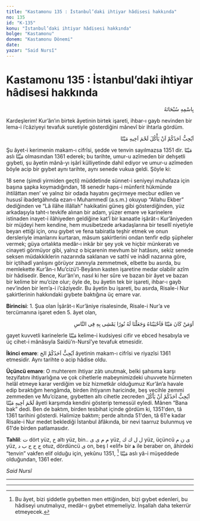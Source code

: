 ```yaml
---
title: "Kastamonu 135 : İstanbul’daki ihtiyar hâdisesi hakkında"
no: 135
id: "K-135"
konu: "İstanbul’daki ihtiyar hâdisesi hakkında"
bolge: "Kastamonu"
donem: "Kastamonu Dönemi"
date: 
yazar: "Said Nursî"
---
```


# Kastamonu 135 : İstanbul’daki ihtiyar hâdisesi hakkında

<p class="arabic" dir="rtl" title="Meal: “Her türlü noksan sıfatlardan yüce olan Allah’ın adıyla.”">بِاسْمِهِ سُبْحَانَهُ</p>

Kardeşlerim! Kur’ân’ın birtek âyetinin birtek işareti, ihbar-ı gayb nevinden bir lema-i i’câziyeyi tevafuk suretiyle gösterdiğini mânevî bir ihtarla gördüm.

<p class="arabic" dir="rtl" title="Meal: “Herhangi biriniz ölü kardeşinin etini yemekten hoşlanır mı?” [Hucurât Sûresi, 49:12]">اَيُحِبُّ اَحَدُكُمْ اَنْ يَأْكُلَ لَحْمَ اَخِيهِ مَيْتًا</p>

Şu âyet-i kerimenin makam-ı cifrîsi, şedde ve tenvin sayılmazsa 1351 dir. <span class="arabic" dir="rtl" title="">مَيْتًا</span> aslı <span class="arabic" dir="rtl" title="">مَيِّتًا</span> olmasından 1361 ederek; bu tarihte, umur-u azîmeden bir dehşetli gıybeti, şu âyetin mânâ-yı işârî külliyetinde dahil ediyor ve umur-u azîmeden böyle acip bir gıybet aynı tarihte, aynı senede vukua geldi. Şöyle ki:

18 sene (şimdi yirmiden geçti) müddetinde sünnet-i seniyeyi muhafaza için başına şapka koymadığından, 18 senedir haps-i münferit hükmünde ihtilâttan men’ ve yalnız bir odada hayatını geçirmeye mecbur edilen ve hususî ibadetgâhında ezan-ı Muhammedî (a.s.m.) okuyup “Allahu Ekber” dediğinden ve “Lâ ilâhe illâllah” hakikatini güneş gibi gösterdiğinden, yüz arkadaşıyla taht-ı tevkife alınan bir adam, yüzer emare ve karinelere istinaden inayet-i ilâhiyeden geldiğine kat’î bir kanaatle işârât-ı Kur’âniyeden bir müjdeyi hem kendine, hem musibetzede arkadaşlarına bir tesellî niyetiyle beyan ettiği için, onu gıybet ve fena tabiratla teşhir etmek ve onun dersleriyle imanlarını kurtaran, mâsum şakirtlerini ondan tenfir edip şüpheler vermek; güya ortalıkta medâr-ı inkâr bir şey yok ve hiçbir münkeratı ve cinayeti görmüyor gibi, yalnız o biçarenin mevhum bir hatâsını, sekiz senede seksen müdakkiklerin nazarında saklanan ve sathî ve inâdî nazarına göre, bir içtihadî yanlışını görüyor zannıyla zemmetmek, elbette bu asırda, bu memlekette Kur’ân-ı Mu’cizü’l-Beyânın kasten işaretine medar olabilir azîm bir hâdisedir. Bence, Kur’ân’ın, nasıl ki her sûre ve bazan bir âyet ve bazan bir kelime bir mu’cize olur; öyle de, bu âyetin tek bir işareti, ihbar-ı gayb nev’inden bir lem’a-i i’câziyedir. Bu âyetin bu işareti, bu asırda, Risale-i Nur şakirtlerinin hakkındaki gıybete baktığına üç emare var.

**Birincisi**: 1. Şua olan İşârât-ı Kur’âniye risalesinde, Risale-i Nur’a ve tercümanına işaret eden 5. âyet olan,

<p class="arabic" dir="rtl" title="Meal: “Ölü iken îmân ile diriltip nura kavuşturduğumuz ve halk içinde o nur ile doğru yolda yürüyen kimse..” [En’âm Sûresi, 6:122]">اَوَمَنْ كَانَ مَيْتًا فَاَحْيَيْنَاهُ وَجَعَلْنَا لَهُ نُورًا يَمْشِى بِهِ فِى النَّاسِ</p>

gayet kuvvetli karinelerle <span class="arabic" dir="rtl" title="">مَيْتًا</span> kelime-i kudsiyesi cifir ve ebced hesabıyla ve üç cihet-i mânâsıyla Saidü’n-Nursî’ye tevafuk etmesidir.

**İkinci emare**: <span class="arabic" dir="rtl" title="">اَيُحِبُّ اَحَدُكُمْ الخ</span> âyetinin makam-ı cifrîsi ve riyazîsi 1361 etmesidir. Aynı tarihte o acip hâdise oldu.

**Üçüncü emare**: O muhterem ihtiyar zâtı unutmak, belki şahsıma karşı tezyifatını ihtiyarlığına ve çok cihetlerle mabeynimizdeki uhuvvete hürmeten helâl etmeye karar verdiğim ve biz hizmetkâr olduğumuz Kur’ân’a havale edip bıraktığım hengâmda, birden ihtiyarım haricinde, beş vecihle zemmi zemmeden ve Mu’cizane, gıybetten altı cihetle zecreden <span class="arabic" dir="rtl" title="">اَيُحِبُّ اَحَدُكُمْ اَنْ يَاْكُلَ لَحْمَ اَخِيهِ مَيْتًا</span> âyeti karşımda kendini gösterip temessül eyledi. Mânen “Bana bak” dedi. Ben de baktım, birden tesbihat içinde gördüm ki, 1351'den, tâ 1361 tarihini gösterdi. Halimize baktım; perde altında 51'den, tâ 61'e kadar Risale-i Nur medet beklediği İstanbul âfâkında, bir nevi taarruz bulunmuş ve 61'de birden patlamasıdır.

**Tahlil**: <span class="arabic" dir="rtl" title="">ت</span> dört yüz, <span class="arabic" dir="rtl" title="">خ</span> altı yüz, bin.. <span class="arabic" dir="rtl" title="">م م ى ى</span> yüz, <span class="arabic" dir="rtl" title="">ل ل ك ك</span> yüz, üçüncü <span class="arabic" dir="rtl" title="">ى ن م</span> yüz, <span class="arabic" dir="rtl" title="">ح ح ح ب د</span> otuz, dördüncü <span class="arabic" dir="rtl" title="">ى</span> on, beş <span class="arabic" dir="rtl" title="">ا</span> «elif» bir <span class="arabic" dir="rtl" title="">ﻫ</span> ile beraber on, âhirdeki “tenvin” vakfen elif olduğu için, yekûnu 1351, [^1] <span class="arabic" dir="rtl" title="">مَيْتًا</span> aslı yâ-i müşeddede olduğundan, 1361 eder.

*Said Nursî*

***

***
[^1]: Bu âyet, bizi şiddetle gıybetten men ettiğinden, bizi gıybet edenleri, bu hâdiseyi unutmalıyız, medâr-ı gıybet etmemeliyiz. İnşallah daha tekerrür etmeyecek.
